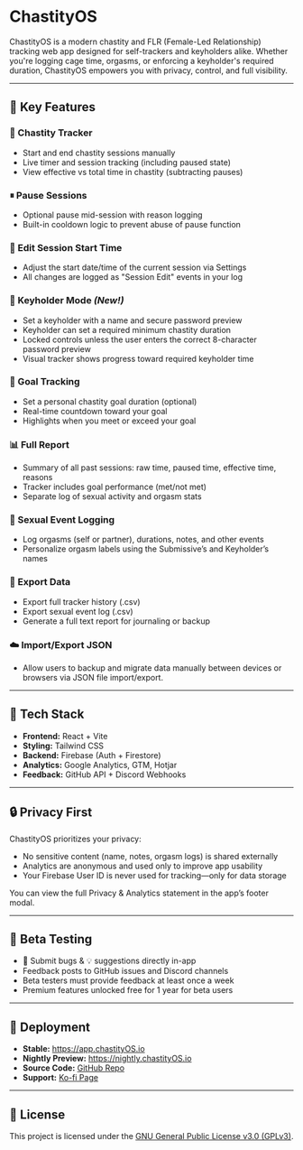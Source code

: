 
# ChastityOS

ChastityOS is a modern chastity and FLR (Female-Led Relationship) tracking web app designed for self-trackers and keyholders alike. Whether you're logging cage time, orgasms, or enforcing a keyholder's required duration, ChastityOS empowers you with privacy, control, and full visibility.

---

## 🔑 Key Features

### 💠 Chastity Tracker
- Start and end chastity sessions manually
- Live timer and session tracking (including paused state)
- View effective vs total time in chastity (subtracting pauses)

### ⏸ Pause Sessions
- Optional pause mid-session with reason logging
- Built-in cooldown logic to prevent abuse of pause function

### 📆 Edit Session Start Time
- Adjust the start date/time of the current session via Settings
- All changes are logged as "Session Edit" events in your log

### 🧠 Keyholder Mode *(New!)*
- Set a keyholder with a name and secure password preview
- Keyholder can set a required minimum chastity duration
- Locked controls unless the user enters the correct 8-character password preview
- Visual tracker shows progress toward required keyholder time

### 🎯 Goal Tracking
- Set a personal chastity goal duration (optional)
- Real-time countdown toward your goal
- Highlights when you meet or exceed your goal

### 📊 Full Report
- Summary of all past sessions: raw time, paused time, effective time, reasons
- Tracker includes goal performance (met/not met)
- Separate log of sexual activity and orgasm stats

### 📝 Sexual Event Logging
- Log orgasms (self or partner), durations, notes, and other events
- Personalize orgasm labels using the Submissive’s and Keyholder’s names

### 🧾 Export Data
- Export full tracker history (.csv)
- Export sexual event log (.csv)
- Generate a full text report for journaling or backup

### ☁️ Import/Export JSON
- Allow users to backup and migrate data manually between devices or browsers via JSON file import/export.

---

## 🔧 Tech Stack

- **Frontend:** React + Vite
- **Styling:** Tailwind CSS
- **Backend:** Firebase (Auth + Firestore)
- **Analytics:** Google Analytics, GTM, Hotjar
- **Feedback:** GitHub API + Discord Webhooks

---

## 🔒 Privacy First

ChastityOS prioritizes your privacy:
- No sensitive content (name, notes, orgasm logs) is shared externally
- Analytics are anonymous and used only to improve app usability
- Your Firebase User ID is never used for tracking—only for data storage

You can view the full Privacy & Analytics statement in the app’s footer modal.

---

## 🧪 Beta Testing

- 🐞 Submit bugs & 💡 suggestions directly in-app
- Feedback posts to GitHub issues and Discord channels
- Beta testers must provide feedback at least once a week
- Premium features unlocked free for 1 year for beta users

---

## 🚀 Deployment

- **Stable:** https://app.chastityOS.io  
- **Nightly Preview:** https://nightly.chastityOS.io  
- **Source Code:** [GitHub Repo](https://github.com/thef4tdaddy/chastityOS)  
- **Support:** [Ko-fi Page](https://ko-fi.com/chastityos)

---

## 📜 License

This project is licensed under the [GNU General Public License v3.0 (GPLv3)](https://www.gnu.org/licenses/gpl-3.0.en.html).